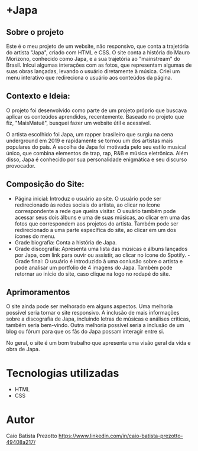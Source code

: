 # +Japa

## Sobre o projeto

Este é o meu projeto de um website, não responsivo, que conta a trajetória do artista "Japa", criado com HTML e CSS. O site conta a história do Mauro Morizono, conhecido como Japa, e a sua trajetória ao "mainstream" do Brasil. Inlcui algumas interações com as fotos, que representam algumas de suas obras lançadas, levando o usuário diretamente à música. Criei um menu interativo que redireciona o usuário aos conteúdos da página. 

## Contexto e Ideia:

O projeto foi desenvolvido como parte de um projeto próprio que buscava aplicar os conteúdos aprendidos, recentemente. Baseado no projeto que fiz, "MaisMatuê", busquei fazer um website útil e acessível.

O artista escolhido foi Japa, um rapper brasileiro que surgiu na cena underground em 2019 e rapidamente se tornou um dos artistas mais populares do país. A escolha de Japa foi motivada pelo seu estilo musical único, que combina elementos de trap, rap, R&B e música eletrônica. Além disso, Japa é conhecido por sua personalidade enigmática e seu discurso provocador.

## Composição do Site:

- Página inicial: Introduz o usuário ao site. O usuário pode ser redirecionado às redes sociais do artista, ao clicar no ícone correspondente a rede que queira visitar. O usuário também pode acessar seus dois álbuns e uma de suas músicas, ao clicar em uma das fotos que correspondem aos projetos do artista. Também pode ser redirecionado a uma parte específica do site, ao clicar em um dos ícones do menu.
- Grade biografia: Conta a história de Japa.
- Grade discografia: Apresenta uma lista das músicas e álbuns lançados por Japa, com link para ouvir ou assistir, ao clicar no ícone do Spotify.
-Grade final: O usuário é introduzido à uma conlusão sobre o artista e pode analisar um portfolio de 4 imagens do Japa. Também pode retornar ao início do site, caso clique na logo no rodapé do site.

## Aprimoramentos

O site ainda pode ser melhorado em alguns aspectos. Uma melhoria possível seria tornar o site responsivo. A inclusão de mais informações sobre a discografia de Japa, incluindo letras de músicas e análises críticas, também seria bem-vindo. Outra melhoria possível seria a inclusão de um blog ou fórum para que os fãs do Japa possam interagir entre si.

No geral, o site é um bom trabalho que apresenta uma visão geral da vida e obra de Japa.

# Tecnologias utilizadas
- HTML
- CSS

# Autor

Caio Batista Prezotto
https://www.linkedin.com/in/caio-batista-prezotto-49408a217/
